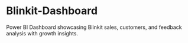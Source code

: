 # Blinkit-Dashboard
Power BI Dashboard showcasing Blinkit sales, customers, and feedback analysis with growth insights.
